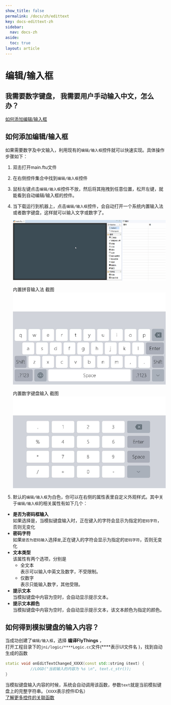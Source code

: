 ```yaml
---
show_title: false
permalink: /docs/zh/edittext
key: docs-edittext-zh
sidebar:
  nav: docs-zh
aside:
  toc: true
layout: article
---
```

# 编辑/输入框
## 我需要数字键盘， 我需要用户手动输入中文，怎么办？
[如何添加编辑/输入框](#add_edit_text)

## <span id = "add_edit_text">如何添加编辑/输入框</span>
如果需要数字及中文输入，利用现有的`编辑/输入框`控件就可以快速实现。具体操作步骤如下：
1. 双击打开main.ftu文件
2. 在右侧控件集合中找到`编辑/输入框`控件
3. 鼠标左键点击`编辑/输入框`控件不放，然后将其拖拽到任意位置，松开左键，就能看到自动编辑/输入框的控件。
4. 当下载运行到机器上，点击`编辑/输入框`控件，会自动打开一个系统内置输入法或者数字键盘，这样就可以输入文字或数字了。
    
    ![创建编辑框](assets/EditText-create.gif)     

    内置拼音输入法 截图
     ![](assets/edittext/input_method.jpg)  
    
    内置数字键盘输入  截图
      ![](assets/edittext/input_method_num.jpg)
  
5. 默认的`编辑/输入框`为白色，你可以在右侧的属性表里自定义外观样式。其中关于`编辑/输入框`的相关属性有如下几个：
  * **是否为密码框输入**  
    如果选择是，当模拟键盘输入时，正在键入的字符会显示为指定的`密码字符`，否则无变化
  * **密码字符**  
    如果`是否为密码输入`选择`是`,正在键入的字符会显示为指定的`密码字符`，否则无变化
  * **文本类型**  
    该属性有两个选项，分别是  
       * 全文本  
      表示可以输入中英文及数字，不受限制。
       * 仅数字  
      表示只能输入数字，其他受限。
  * **提示文本**  
    当模拟键盘中内容为空时，会自动显示提示文本。
  * **提示文本颜色**  
    当模拟键盘中内容为空时，会自动显示提示文本，该文本颜色为指定的颜色。

## 如何得到模拟键盘的输入内容？
当成功创建了`编辑/输入框`，选择 **编译FlyThings** ，  
打开工程目录下的`jni/logic/****Logic.cc`文件(\*\*\*\*表示UI文件名 )，找到自动生成的函数  
```c++
static void onEditTextChanged_XXXX(const std::string &text) {
	       //LOGD("当前输入的内容为 %s \n", text.c_str());
}
```
当模拟键盘输入内容的时候，系统会自动调用该函数，参数`text`就是当前模拟键盘上的完整字符串。（`XXXX`表示控件ID名）  
[了解更多控件的关联函数](relation_function)
